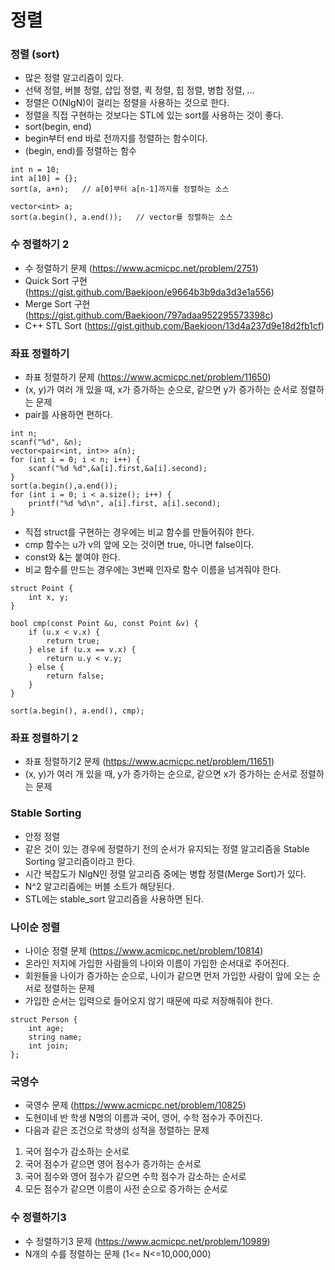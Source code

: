 # 정렬

### 정렬 (sort)
- 많은 정렬 알고리즘이 있다.
- 선택 정렬, 버블 정렬, 삽입 정렬, 퀵 정렬, 힙 정렬, 병합 정렬, ...
- 정렬은 O(NlgN)이 걸리는 정렬을 사용하는 것으로 한다.
- 정렬을 직접 구현하는 것보다는 STL에 있는 sort를 사용하는 것이 좋다.
- sort(begin, end)
- begin부터 end 바로 전까지를 정렬하는 함수이다.
- (begin, end)를 정렬하는 함수 

```
int n = 10;
int a[10] = {};
sort(a, a+n);   // a[0]부터 a[n-1]까지를 정렬하는 소스

vector<int> a;
sort(a.begin(), a.end());   // vector를 정렬하는 소스
```

### 수 정렬하기 2 
- 수 정렬하기 문제 (https://www.acmicpc.net/problem/2751)
- Quick Sort 구현 (https://gist.github.com/Baekjoon/e9664b3b9da3d3e1a556)
- Merge Sort 구현 (https://gist.github.com/Baekjoon/797adaa952295573398c)
- C++ STL Sort (https://gist.github.com/Baekjoon/13d4a237d9e18d2fb1cf)

### 좌표 정렬하기 
- 좌표 정렬하기 문제 (https://www.acmicpc.net/problem/11650)
- (x, y)가 여러 개 있을 때, x가 증가하는 순으로, 같으면 y가 증가하는 순서로 정렬하는 문제
- pair를 사용하면 편하다.

```
int n;
scanf("%d", &n);
vector<pair<int, int>> a(n);
for (int i = 0; i < n; i++) {
    scanf("%d %d",&a[i].first,&a[i].second);
}
sort(a.begin(),a.end());
for (int i = 0; i < a.size(); i++) {
    printf("%d %d\n", a[i].first, a[i].second);
}
```

- 직접 struct를 구현하는 경우에는 비교 함수를 만들어줘야 한다.
- cmp 함수는 u가 v의 앞에 오는 것이면 true, 아니면 false이다.
- const와 &는 붙여야 한다.
- 비교 함수를 만드는 경우에는 3번째 인자로 함수 이름을 넘겨줘야 한다.

```
struct Point {
    int x, y;
}

bool cmp(const Point &u, const Point &v) {
    if (u.x < v.x) {
        return true;
    } else if (u.x == v.x) {
        return u.y < v.y;
    } else {
        return false;
    }
}

sort(a.begin(), a.end(), cmp);
```

### 좌표 정렬하기 2

- 좌표 정렬하기2 문제 (https://www.acmicpc.net/problem/11651)
- (x, y)가 여러 개 있을 때, y가 증가하는 순으로, 같으면 x가 증가하는 순서로 정렬하는 문제

### Stable Sorting
- 안정 정렬
- 같은 것이 있는 경우에 정렬하기 전의 순서가 유지되는 정렬 알고리즘을 Stable Sorting 알고리즘이라고 한다.
- 시간 복잡도가 NlgN인 정렬 알고리즘 중에는 병합 정렬(Merge Sort)가 있다.
- N^2 알고리즘에는 버블 소트가 해당된다. 
- STL에는 stable_sort 알고리즘을 사용하면 된다. 

### 나이순 정렬 
- 나이순 정렬 문제 (https://www.acmicpc.net/problem/10814)
- 온라인 저지에 가입한 사람들의 나이와 이름이 가입한 순서대로 주어진다.
- 회원들을 나이가 증가하는 순으로, 나이가 같으면 먼저 가입한 사람이 앞에 오는 순서로 정렬하는 문제
- 가입한 순서는 입력으로 들어오지 않기 때문에 따로 저장해줘야 한다. 

```
struct Person {
    int age;
    string name;
    int join;
};
```

### 국영수 
- 국영수 문제 (https://www.acmicpc.net/problem/10825)
- 도현이네 반 학생 N명의 이름과 국어, 영어, 수학 점수가 주어진다.
- 다음과 같은 조건으로 학생의 성적을 정렬하는 문제

1. 국어 점수가 감소하는 순서로
2. 국어 점수가 같으면 영어 점수가 증가하는 순서로
3. 국어 점수와 영어 점수가 같으면 수학 점수가 감소하는 순서로
4. 모든 점수가 같으면 이름이 사전 순으로 증가하는 순서로

 
### 수 정렬하기3
- 수 정렬하기3 문제 (https://www.acmicpc.net/problem/10989)
- N개의 수를 정렬하는 문제 (1<= N<=10,000,000)